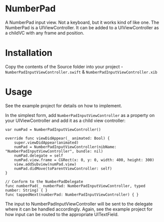 # NumberPad
A NumberPad input view.  Not a keyboard, but it works kind of like one.
The NumberPad is a UIViewController.  It can be added to a UIViewController as a childVC with any frame and position.

# Installation
Copy the contents of the Source folder into your project - `NumberPadInputViewController.swift` & `NumberPadInputViewController.xib`

# Usage
See the example project for details on how to implement.

In the simplest form, add `NumberPadInputViewController` as a property on your UIViewController and add it as a child view controller:

    var numPad = NumberPadInputViewController()
    
    override func viewDidAppear(_ animated: Bool) {
        super.viewDidAppear(animated)
        numPad = NumberPadInputViewController(nibName: "NumberPadInputViewController", bundle: nil)
        numPad.delegate = self
        numPad.view.frame = CGRect(x: 0, y: 0, width: 400, height: 300)
        view.addSubview(numPad.view)
        numPad.didMove(toParentViewController: self)
    }
    
    // Conform to the NumberPadDelegate
    func numberPad(_ numberPad: NumberPadInputViewController, typed number: String) { }
    func tappedNext(numberPad: NumberPadInputViewController) { }
    
The input to NumberPadInputViewController will be sent to the delegate where it can be handled accordingly.  Again, see the example project for how input can be routed to the appropriate UITextField.

